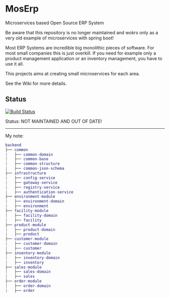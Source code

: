 # MosErp
Microservices based Open Source ERP System

Be aware that this repository is no longer maintained and wokrs only as a very old example of microservices with spring boot!


Most ERP Systems are incredible big monolithic pieces of software.
For most small companies this is just overkill. If you need for example only a product management application or an inventory management, you have to use it all.

This projects aims at creating small microservices for each area.

See the Wiki for more details.

## Status
[![Build Status](https://travis-ci.org/thomasletsch/moserp.svg)](https://travis-ci.org/thomasletsch/moserp)

Status: NOT MAINTAINED AND OUT OF DATE!

---
My note:

``` lua
backend
├── common
|   ├── common-domain
|   ├── common-base
|   ├── common-structure
|   ├── common-json-schema
├── infrastructure
|   ├── config-service
|   ├── gateway-service
|   ├── registry-service
|   ├── authentication-service
├── environment-module
|   ├── environment-domain
|   ├── environment
├── facility-module
|   ├── facility-domain
|   ├── facility
├── product-module
|   ├── product-domain
|   ├── product
├── customer-module
|   ├── customer-domain
|   ├── customer
├── inventory-module
|   ├── inventory-domain
|   ├── inventory
├── sales-module
|   ├── sales-domain
|   ├── sales
├── order-module
|   ├── order-domain
|   ├── order
```